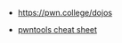 - https://pwn.college/dojos

- [pwntools cheat sheet](https://gist.github.com/anvbis/64907e4f90974c4bdd930baeb705dedf)
